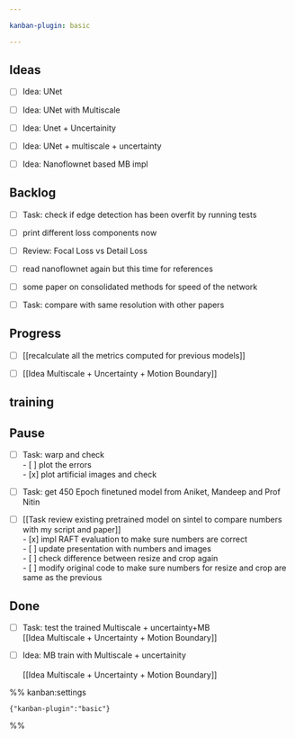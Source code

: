 ```yaml
---

kanban-plugin: basic

---
```


## Ideas

- [ ] Idea: UNet
- [ ] Idea: UNet with Multiscale
- [ ] Idea: Unet + Uncertainity
- [ ] Idea: UNet + multiscale + uncertainty
- [ ] Idea: Nanoflownet based MB impl


## Backlog

- [ ] Task: check if edge detection has been overfit by running tests
- [ ] print different loss components now
- [ ] Review: Focal Loss vs Detail Loss
- [ ] read nanoflownet again but this time for references
- [ ] some paper on consolidated methods for speed of the network
- [ ] Task: compare with same resolution with other papers


## Progress

- [ ] [[recalculate all the metrics computed for previous models]]
- [ ] [[Idea  Multiscale + Uncertainty + Motion Boundary]]


## training



## Pause

- [ ] Task: warp and check<br>- [ ] plot the errors<br>- [x] plot artificial images and check
- [ ] Task: get 450 Epoch finetuned model from Aniket, Mandeep and Prof Nitin
- [ ] [[Task  review existing pretrained model on sintel to compare numbers with my script and paper]]<br>- [x] impl RAFT evaluation to make sure numbers are correct<br>- [ ] update presentation with numbers and images<br>- [ ] check difference between resize and crop again<br>- [ ] modify original code to make sure numbers for resize and crop are same as the previous


## Done

- [ ] Task: test the trained Multiscale + uncertainty+MB<br>[[Idea  Multiscale + Uncertainty + Motion Boundary]]
- [ ] Idea: MB train with Multiscale + uncertainity<br><br>[[Idea  Multiscale + Uncertainty + Motion Boundary]]




%% kanban:settings
```
{"kanban-plugin":"basic"}
```
%%